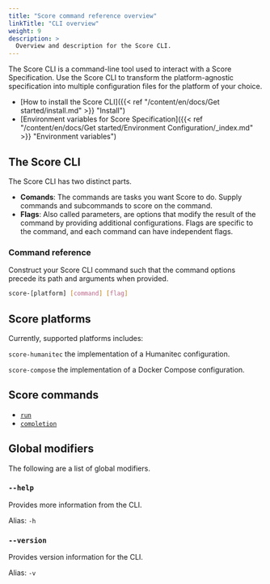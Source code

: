 ```yaml
---
title: "Score command reference overview"
linkTitle: "CLI overview"
weight: 9
description: >
  Overview and description for the Score CLI.
---
```


The Score CLI is a command-line tool used to interact with a Score Specification. Use the Score CLI to transform the platform-agnostic specification into multiple configuration files for the platform of your choice.

- [How to install the Score CLI]({{< ref "/content/en/docs/Get started/install.md" >}} "Install")
- [Environment variables for Score Specification]({{< ref "/content/en/docs/Get started/Environment Configuration/_index.md" >}} "Environment variables")


## The Score CLI

The Score CLI has two distinct parts.

* **Comands**: The commands are tasks you want Score to do. Supply commands and subcommands to score on the command.
* **Flags**: Also called parameters, are options that modify the result of the command by providing additional configurations. Flags are specific to the command, and each command can have independent flags.

### Command reference

Construct your Score CLI command such that the command options precede its path and arguments when provided.

```bash
score-[platform] [command] [flag]
```

## Score platforms

Currently, supported platforms includes:

`score-humanitec` the implementation of a Humanitec configuration.

`score-compose` the implementation of a Docker Compose configuration.

## Score commands

- [`run`]()
- [`completion`]()

## Global modifiers

The following are a list of global modifiers.

### `--help`

Provides more information from the CLI.

Alias: `-h`

### `--version`

Provides version information for the CLI.

Alias: `-v`
